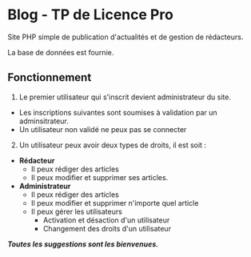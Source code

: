 # Blog -  TP de Licence Pro

Site PHP simple de publication d'actualités et de gestion de rédacteurs.

La base de données est fournie.

## Fonctionnement
1. Le premier utilisateur qui s'inscrit devient administrateur du site.
- Les inscriptions suivantes sont soumises à validation par un adminsitrateur.
- Un utilisateur non validé ne peux pas se connecter

2. Un utilisateur peux avoir deux types de droits, il est soit :
- **Rédacteur**
    - Il peux rédiger des articles
    - Il peux modifier et supprimer ses articles.
- **Administrateur** 
    - Il peux rédiger des articles
    - Il peux modifier et supprimer n'importe quel article
    - Il peux gérer les utilisateurs 
        - Activation et désaction d'un utilisateur
        - Changement des droits d'un utilisateur

***Toutes les suggestions sont les bienvenues.***
